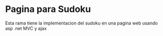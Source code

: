 # Pagina para Sudoku
Esta rama tiene la implementacion del sudoku en una pagina web usando asp .net MVC y ajax

